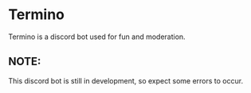 # Termino

Termino is a discord bot used for fun and moderation.

## NOTE:

This discord bot is still in development, so expect some errors to occur.
